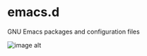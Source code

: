# emacs.d
GNU Emacs packages and configuration files

![image alt](https://github.com/SciBourne/emacs.d/raw/master/emacs.png)
